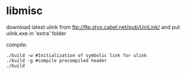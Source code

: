 # libmisc

download latest ulink from ftp://ftp.styx.cabel.net/pub/UniLink/ and put ulink.exe in 'extra' folder

compile:
```
./build -w #Initialization of symbolic link for ulink
./build -g #compile precompiled header
./build
```

